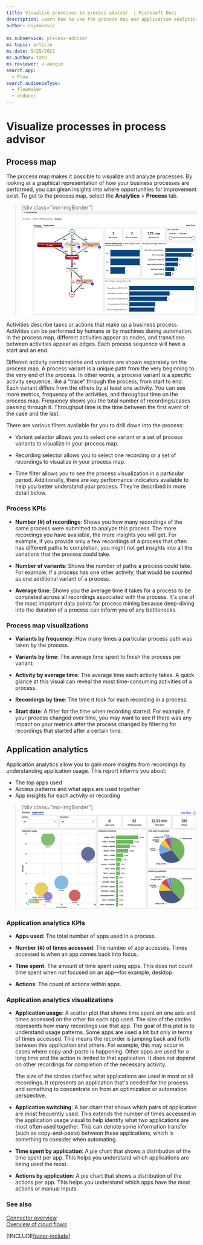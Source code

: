 ```yaml
---
title: Visualize processes in process advisor  | Microsoft Docs
description: Learn how to use the process map and application analytics to gain understanding of app usage and insight into where opportunities for improvement exist.
author: nijemcevic 

ms.subservice: process-advisor
ms.topic: article
ms.date: 5/25/2021
ms.author: tatn
ms.reviewer: v-aangie
search.app: 
  - Flow
search.audienceType:
  - flowmaker
  - enduser
---
```


# Visualize processes in process advisor

## Process map

The process map makes it possible to visualize and analyze processes. By looking at a graphical representation of how your business processes are performed, you can glean insights into where opportunities for improvement exist. To get to the process map, select the **Analytics** > **Process** tab.

> [!div class="mx-imgBorder"]
> ![Screenshot of process map.](media/automation-reco-1.png "Process advisor process map")

Activities describe tasks or actions that make up a business process. Activities can be performed by humans or by machines during automation. In the process map, different activities appear as nodes, and transitions between activities appear as edges. Each process sequence will have a start and an end.

Different activity combinations and variants are shown separately on the process map. A process variant is a unique path from the very beginning to the very end of the process. In other words, a process variant is a specific activity sequence, like a “trace” through the process, from start to end. Each variant differs from the others by at least one activity. You can see more metrics, frequency of the activities, and throughput time on the process map. Frequency shows you the total number of recordings/cases passing through it. Throughput time is the time between the first event of the case and the last.

There are various filters available for you to drill down into the process:

- Variant selector allows you to select one variant or a set of process variants to visualize in your process map.

- Recording selector allows you to select one recording or a set of recordings to visualize in your process map.

- Time filter allows you to see the process visualization in a particular period. Additionally, there are key performance indicators available to help you better understand your process. They're described in more detail below.

### Process KPIs

- **Number (#) of recordings**: Shows you how many recordings of the same process were submitted to analyze this process. The more recordings you have available, the more insights you will get. For example, if you provide only a few recordings of a process that often has different paths to completion, you might not get insights into all the variations that the process could take.

- **Number of variants**: Shows the number of paths a process could take. For example, if a process has one other activity, that would be counted as one additional variant of a process.

- **Average time**: Shows you the average time it takes for a process to be completed across all recordings associated with the process. It's one of the most important data points for process mining because deep-diving into the duration of a process can inform you of any bottlenecks.

### Process map visualizations

- **Variants by frequency**: How many times a particular process path was taken by the process.

- **Variants by time**: The average time spent to finish the process per variant.

- **Activity by average time**: The average time each activity takes. A quick glance at this visual can reveal the most time-consuming activities of a process.

- **Recordings by time**: The time it took for each recording in a process.

- **Start date**: A filter for the time when recording started. For example, if your process changed over time, you may want to see if there was any impact on your metrics after the process changed by filtering for recordings that started after a certain time.

## Application analytics

Application analytics allow you to gain more insights from recordings by understanding application usage. This report informs you about:

- The top apps used
- Access patterns and what apps are used together
- App insights for each activity or recording

> [!div class="mx-imgBorder"]
> ![Screenshot of application analytics showing KPIs and visualizations.](media/application-analytics.png "Application analytics screen showing KPIs and visualizations")

### Application analytics KPIs

- **Apps used**: The total number of apps used in a process.

- **Number (#) of times accessed**: The number of app accesses. Times accessed is when an app comes back into focus.

- **Time spent**: The amount of time spent using apps. This does not count time spent when not focused on an app—for example, desktop.

- **Actions**: The count of actions within apps.

### Application analytics visualizations

- **Application usage**: A scatter plot that shows time spent on one axis and times accessed on the other for each app used. The size of the circles represents how many recordings use that app. The goal of this plot is to understand usage patterns. Some apps are used a lot but only in terms of times accessed. This means the recorder is jumping back and forth between this application and others. For example, this may occur in cases where copy-and-paste is happening. Other apps are used for a long time and the action is limited to that application. It does not depend on other recordings for completion of the necessary activity.

    The size of the circles clarifies what applications are used in most or all recordings. It represents an application that's needed for the process and something to concentrate on from an optimization or automation perspective.

- **Application switching**: A bar chart that shows which pairs of application are most frequently used. This extends the number of times accessed in the application usage visual to help identify what two applications are most often used together. This can denote some information transfer (such as copy-and-paste) between these applications, which is something to consider when automating.

- **Time spent by application**: A pie chart that shows a distribution of the time spent per app. This helps you understand which applications are being used the most.

- **Actions by application**: A pie chart that shows a distribution of the actions per app. This helps you understand which apps have the most actions or manual inputs.

### See also

[Connector overview](/connectors/connectors)<br/>
[Overview of cloud flows](overview-cloud.md)

[!INCLUDE[footer-include](includes/footer-banner.md)]

